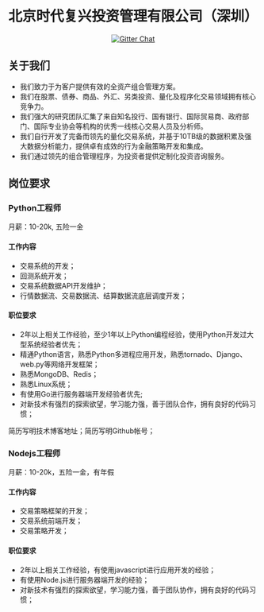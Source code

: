<h1 align="center">北京时代复兴投资管理有限公司（深圳）</h1>
<p align="center">
  <a href='https://gitter.im/renaissance-era?utm_source=share-link&utm_medium=link&utm_campaign=share-link'>
    <img src='https://badges.gitter.im/Join%20Chat.svg' alt='Gitter Chat' />
  </a>
</p>

## 关于我们

* 我们致力于为客户提供有效的全资产组合管理方案。
* 我们在股票、债券、商品、外汇、另类投资、量化及程序化交易领域拥有核心竞争力。
* 我们强大的研究团队汇集了来自知名投行、国有银行、国际贸易商、政府部门、国际专业协会等机构的优秀一线核心交易人员及分析师。
* 我们自行开发了完备而领先的量化交易系统，并基于10TB级的数据积累及强大数据分析能力，提供卓有成效的行为金融策略开发和集成。
* 我们通过领先的组合管理程序，为投资者提供定制化投资咨询服务。


## 岗位要求

### Python工程师

月薪：10-20k, 五险一金

#### 工作内容

* 交易系统的开发；
* 回测系统开发；
* 交易系统数据API开发维护；
* 行情数据流、交易数据流、结算数据流底层调度开发；

#### 职位要求

* 2年以上相关工作经验，至少1年以上Python编程经验，使用Python开发过大型系统经验者优先；
* 精通Python语言，熟悉Python多进程应用开发，熟悉tornado、Django、web.py等网络开发框架；
* 熟悉MongoDB、Redis；
* 熟悉Linux系统；
* 有使用Go进行服务器端开发经验者优先;
* 对新技术有强烈的探索欲望，学习能力强，善于团队合作，拥有良好的代码习惯；

简历写明技术博客地址；简历写明Github帐号；


### Nodejs工程师

月薪：10-20k，五险一金，有年假

#### 工作内容

* 交易策略框架的开发；
* 交易系统前端开发；
* 交易策略开发；

#### 职位要求

* 2年以上相关工作经验，有使用javascript进行应用开发的经验；
* 有使用Node.js进行服务器端开发的经验；
* 对新技术有强烈的探索欲望，学习能力强，善于团队协作，拥有良好的代码习惯；




